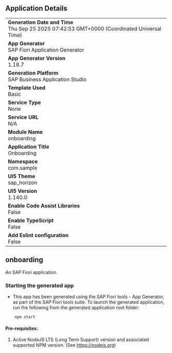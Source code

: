 ## Application Details
|               |
| ------------- |
|**Generation Date and Time**<br>Thu Sep 25 2025 07:42:53 GMT+0000 (Coordinated Universal Time)|
|**App Generator**<br>SAP Fiori Application Generator|
|**App Generator Version**<br>1.18.7|
|**Generation Platform**<br>SAP Business Application Studio|
|**Template Used**<br>Basic|
|**Service Type**<br>None|
|**Service URL**<br>N/A|
|**Module Name**<br>onboarding|
|**Application Title**<br>Onboarding|
|**Namespace**<br>com.sample|
|**UI5 Theme**<br>sap_horizon|
|**UI5 Version**<br>1.140.0|
|**Enable Code Assist Libraries**<br>False|
|**Enable TypeScript**<br>False|
|**Add Eslint configuration**<br>False|

## onboarding

An SAP Fiori application.

### Starting the generated app

-   This app has been generated using the SAP Fiori tools - App Generator, as part of the SAP Fiori tools suite.  To launch the generated application, run the following from the generated application root folder:

```
    npm start
```

#### Pre-requisites:

1. Active NodeJS LTS (Long Term Support) version and associated supported NPM version.  (See https://nodejs.org)


